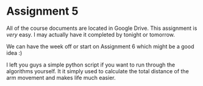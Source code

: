 # Assignment 5

All of the course documents are located in Google Drive.
This assignment is *very* easy. I may actually have it completed
by tonight or tomorrow.

We can have the week off or start on Assignment 6 which might be
a good idea :)

I left you guys a simple python script if you want to run through
the algorithms yourself. It it simply used to calculate the total
distance of the arm movement and makes life much easier.
